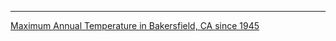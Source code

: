 
___
[Maximum Annual Temperature in Bakersfield, CA since 1945](https://peterkobylarz.github.io/projects/temp_analysis.html)
